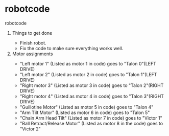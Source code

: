 # robotcode
robotcode
<ol>
  <li>Things to get done</li>
  <ul>
    <li>Finish robot.</li>
    <li>Fix the code to make sure everything works well.</li>
  </ul>
  
  <li>Motor assignments</li>
  <ul>
    <li>"Left motor 1" (Listed as motor 1 in code) goes to "Talon 0"(LEFT DRIVE)</li>
    <li>"Left motor 2" (Listed as motor 2 in code) goes to "Talon 1"(LEFT DRIVE)</li>
    <li>"Right motor 3" (Listed as motor 3 in code) goes to "Talon 2"(RIGHT DRIVE)</li>
    <li>"Right motor 4" (Listed as motor 4 in code) goes to "Talon 3"(RIGHT DRIVE)</li>
    <li>"Guillotine Motor" (Listed as motor 5 in code) goes to "Talon 4"</li>
    <li>"Arm Tilt Motor" (Listed as motor 6 in code) goes to "Talon 5"</li>
    <li>"Chain Arm Head Tilt" (Listed as motor 7 in code) goes to "Victor 1"</li>
    <li>"Ball Retract/Release Motor" (Listed as motor 8 in the code) goes to "Victor 2"</li>
  </ul>
</ol>
